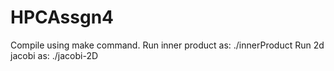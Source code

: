 # HPCAssgn4
Compile using make command.
Run inner product as: ./innerProduct
Run 2d jacobi as: ./jacobi-2D
